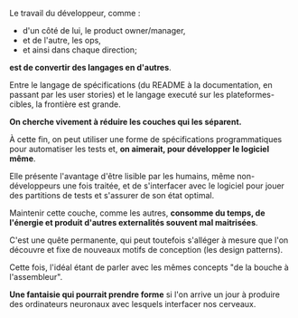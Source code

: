 Le travail du développeur, comme :

* d'un côté de lui, le product owner/manager,
* et de l'autre, les ops,
* et ainsi dans chaque direction;

**est de convertir des langages en d'autres**.

Entre le langage de spécifications
(du README à la documentation,
en passant par les user stories)
et le langage executé sur les plateformes-cibles,
la frontière est grande.

**On cherche vivement à réduire les couches qui les séparent.**

À cette fin, on peut utiliser une forme de
spécifications programmatiques pour
automatiser les tests et,
**on aimerait, pour développer le logiciel même**.

Elle présente l'avantage d'être lisible par
les humains, même non-développeurs une fois traitée,
et de s'interfacer avec le logiciel pour
jouer des partitions de tests et s'assurer
de son état optimal.

Maintenir cette couche, comme les autres,
**consomme du temps, de l'énergie et produit d'autres externalités souvent mal maitrisées**.

C'est une quête permanente, qui peut toutefois
s'alléger à mesure que l'on découvre et fixe
de nouveaux motifs de conception (les design patterns).

Cette fois, l'idéal étant de parler avec les mêmes concepts
"de la bouche à l'assembleur".

**Une fantaisie qui pourrait prendre forme**
si l'on arrive un jour à produire des ordinateurs
neuronaux avec lesquels interfacer nos cerveaux.